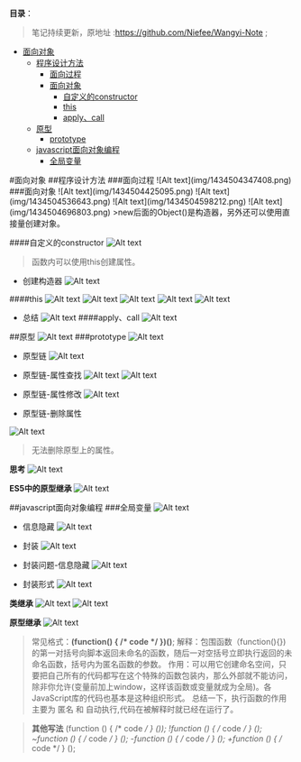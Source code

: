 **目录**：

>笔记持续更新，原地址 :https://github.com/Niefee/Wangyi-Note ;

<ul>
<li><a href="#面向对象">面向对象</a><ul>
<li><a href="#程序设计方法">程序设计方法</a><ul>
<li><a href="#面向过程">面向过程</a></li>
<li><a href="#面向对象-1">面向对象</a><ul>
<li><a href="#自定义的constructor">自定义的constructor</a></li>
<li><a href="#this">this</a></li>
<li><a href="#applycall">apply、call</a></li>
</ul>
</li>
</ul>
</li>
<li><a href="#原型">原型</a><ul>
<li><a href="#prototype">prototype</a></li>
</ul>
</li>
<li><a href="#javascript面向对象编程">javascript面向对象编程</a><ul>
<li><a href="#全局变量">全局变量</a></li>
</ul>
</li>
</ul>
</li>
</ul>
#面向对象
##程序设计方法
###面向过程
![Alt text](img/1434504347408.png)
###面向对象
![Alt text](img/1434504425095.png)
![Alt text](img/1434504536643.png)
![Alt text](img/1434504598212.png)
![Alt text](img/1434504696803.png)
>new后面的Object()是构造器，另外还可以使用直接量创建对象。

####自定义的constructor
![Alt text](img/1434505002564.png)
>函数内可以使用this创建属性。

 - 创建构造器
![Alt text](img/1434505144669.png)

####this
![Alt text](img/1434505447032.png)
![Alt text](img/1434505605176.png)
![Alt text](img/1434505825985.png)
![Alt text](img/1434505936814.png)
![Alt text](img/1434506114042.png)
 - 总结
![Alt text](img/1434506137238.png)
####apply、call
![Alt text](img/1434506374488.png)

##原型
![Alt text](img/1434530332030.png)
###prototype
![Alt text](img/1434531373653.png)
 - 原型链
![Alt text](img/1434531608479.png)

 - 原型链-属性查找
![Alt text](img/1434542649975.png)
![Alt text](img/1434542670486.png)

 - 原型链-属性修改
![Alt text](img/1434542854079.png)

 - 原型链-删除属性

![Alt text](img/1434542950304.png)
>无法删除原型上的属性。

**思考**
![Alt text](img/1434543012037.png)

**ES5中的原型继承**
![Alt text](img/1434543198849.png)

##javascript面向对象编程
###全局变量
![Alt text](img/1434543701712.png)

 - 信息隐藏
![Alt text](img/1434543895455.png)

 - 封装
![Alt text](img/1434544032117.png)

 - 封装问题-信息隐藏
![Alt text](img/1434544304619.png)

 - 封装形式
![Alt text](img/1434544438141.png)

**类继承**
![Alt text](img/1434544573058.png)
![Alt text](img/1434544767977.png)

**原型继承**
![Alt text](img/1434544888755.png)

>常见格式：**(function() { /* code */ })()**;
解释：包围函数（function(){})的第一对括号向脚本返回未命名的函数，随后一对空括号立即执行返回的未命名函数，括号内为匿名函数的参数。
作用：可以用它创建命名空间，只要把自己所有的代码都写在这个特殊的函数包装内，那么外部就不能访问，除非你允许(变量前加上window，这样该函数或变量就成为全局)。各JavaScript库的代码也基本是这种组织形式。
总结一下，执行函数的作用主要为 匿名 和 自动执行,代码在被解释时就已经在运行了。

>**其他写法**
(function () { /* code */ } ()); 
!function () { /* code */ } ();
~function () { /* code */ } ();
-function () { /* code */ } ();
+function () { /* code */ } ();